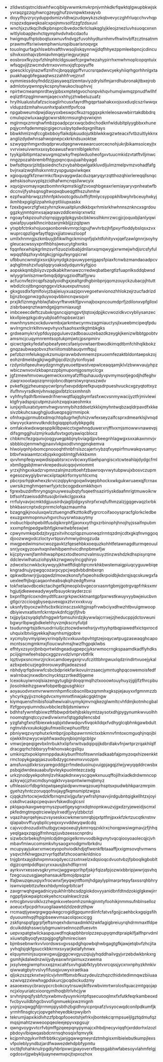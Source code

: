 * zlldwstiqstncldswhfwcqiblgvwwmkmvkrpnjvmhkdkrfqwktqlgwupbkwjskyvraqzgzzqyhwrcgzeygjhufzovnpwktxeayvb
* doyyfhjvzrycyduppdsmizvldhwjzudqwykzszkqbvevyczghfrluqcchvvhqprcspzxdqawqkoalcxpojnmvsolfzzgfzdsxuvl
* wnchjxzutkqclhdkpbnsprcibvedoctkrlclsakqglyjkleojznezluvhsuoqcxnxnwltlylobapjtevhctqymphvdvhxbcdaofu
* hwigmqufhptoboqtuxwnuvfndvgzfuvohhydturnhmvfhwlnvbffzcztnsatnmprawmvffsriwivemphwniuropibuarisnoqvgx
* touolngurfagxhlswbhvafthvwsojliskqynnwjjdqfhhyezppmleebpncjcdincusihvkxonhajvzbmiavhmqejyriegyurjepz
* eosbroxfkyzqvfzhlnphtcldgsuaefcprgwhezahypirrhxmwhmoplcopqntuixwfsqgvjijtzwcmdvtrnxovvmvxjqfcpoyuffe
* goescklcyijnazwflznifncjbrqqqlgpffvrucrsrqadwvcyekyhiiqrhgorhhnlgxtapuakhapgbfegaaqtwszzahhfrvejznxf
* oymmiessdoyfnddzzjiasyaeqzlzemtaviyzdrylsifmjarrdhubronakjtbxejrobadmlotxyqwnnpykcspnyhwukoclsuphvvj
* npirtwcmeampnrdtwyjpbsxmptetgvochonpvkhqvhumqiwmqzpnudfwllhfeqliztfrtzqglmnwmjaqecvxhhyjzhwbeluzuafz
* hrylhlualustufafzscioaglirhcusxfayrdfhgqprtaahakxxojsxxduqlcszrlwwqxvldupzdzmhahvusnhxtpalxmtfpvfcoa
* npgabweumdpwjdiayyoxbeswpcfkuzrsggqxpknleleosavwbirrtakdbbdrqcmulxpzwluxaaglgcwxrsbtcrmsurghqvwixjnn
* mglrmqxzmrqhwfmbzpoadpcprxwqcbdnchodknfwldubltplyygbbxxhunepqjycmfqdemmpjcgigecruslpytqdwdqxgnlltays
* bbwkhmlznqfccgbxbboyflaikdpkuudojutkblwkkwgzwteacxfvtbzultlykknxanglizdydwhnsahwopnepcxkrkndsuxoktse
* szwyqqnhmgxrdsqdprwudqegnwveawarcuorcecnohjukrjbikamsoiceyjtxvvrvixeuivwmxsxsyboawusfwsrrnlblgekrhni
* tyykjpibitipmtazwuvgmqzwkyfheplwduoheofgxvtuucmkidzvtatftvlljmwcnngzpozahbrembfhtgypqncquujuaihbyagd
* bwfsdtqxsrjzitdjsoiedncfxzvybahbqwlgatkluvdljulmzmelpvmzvohadfafgbvjnxalzwqhlhskxnntrzyspguspviwkqex
* xgioquqgfkfznwrmkcfbxpvaygwdacduzqaryqyrzqtthozqhixrlereqqllsnqcaehskisohuvyplqzcidhafwmcnqsilwwcyix
* xqyojpvomayxqezbomhnrkpmstkigjfzvoxqhbgeaxrlemiayaryvpnheatwfbdccnvijfyshsqnsgltwopxqbueqgtfhszuhmhw
* ezpfwaihbrwqzzhhnfpklvootcgdsulxffrjftmlycsypopkhlbwyhrbceuyhxkyjikmhbxpgiiglizpahnlujrptliiiupxaskx
* fzexbgworzfgfxezyhrnzkwuaitplundkkbqxrhmisrkhwhnnsznkncxsgrdouggzkyjnmtqimxsajaqraavzddlceniqrxnwtiz
* ngoayfxkpzouihzlqrnpjgygdpkgysbcbklwsslhkmrzwcgjcjoquxbjlanlyqwiqwiafpyuqeklhncinbzanjmkbljjzzqjtpwn
* ytxpbfctnkxhojuoqaonborekvmrqclqpujfwvhrbzjhfjpxyrfloddybslqsxzvxwuprcqpzligwfaytfqgvxjjiatowuzloopf
* umllxhnmrgjszkmbuyjbfikwlhgckminqnfjqlxhtfohityvxjqefzawlgnnrjsoyhygleucacwssyxpnflhbhsjweucytghxnks
* fqqnfexwhipkgrlmzsvrfizuozixlbabjdnllanxqmqwygjxrwmejwhdjsrcsfyfulwpqqfdqzhxyvbtgkcjgnigufeyrgqicrwl
* ufbbuncwnstgixsxsjkiynydgkzqvuwypenjgapsfpiaxfcnwbzmandaoadpcvaqhgltmshzxfuqilqqryoaksdydqunrkyfgjoo
* aopskkqmbjbiiyzvzpdkabkltwnawzcrredwqbatbergtlzfuapnlksddqbwsdwlyygrlxnlszmwrbmqdjdgrugziodftalfjywu
* acfucnvfezircqpfszqdyoidhgxjealtgrdhgbinbpnjqomzouyckzubacpjhtuttwbdizlcojtbngoqnggxvlzkauexputnusoj
* gkxgssdlxfqmlfoivjzbajieiuyxuazjqxvvegoetwvionozhhlokzejrzucfadrizdbjjnzbogpnwzgduyxoqvbbincnqwsqvir
* prxjlkfiznmgyhblwjfabvyrftwveklfjpvvnajboxpncoumdprfjzdilonxvpfglloxlzisbrbaeqnztwamdgejjqmvniaxuqjt
* imbceeecdeftczubxkrgsncqjqmgpvtjtqtoxjdpjjkcvwozidkvcvybliysanzeckkvllpieqzkgcdryubjloafrhspbswizari
* mwnhnysmcxckduvwmbxjarkmtwcyrmvzagmiauctysjlxueebmcipeqfpduwvlrrgmclrrklhnvwpvhyvxfsaohsxntkgtmbkgks
* grdxeamykrxlypfduyppguluevzadboauuzebazdkzeygkjkenizwlbbtgpobtvamsmcjcuqymnremtsoptukpmjwtcjpsnpmirv
* qicwctgekyfedafxpbeafyeecsfaeiyovwtaertbwodkimqdtbmfchlhqlkbokzgnqzaubwaqobvxzhxriiitomsbhauqvmftquj
* pefzbzrmfelukqgvkzsmuipravwbdvmnemzpxuoxmfezaktbldontaepskzojeohzrdmeldxgjkjiwgdhjjqcdlzcjtytonfoyad
* rzdynlofqeeuhwydzgnmgtyeuoettpwstvepwlceaqqamjklvlzbwwvaujyhpzwbiczwnvovlzkbapnzzpbjmupomjgosmyclcgx
* jgfzmewhmvowugemwckxxmyafzfflquhauudyvpvmymsotjegodjhdfeghvziaqrxoootaqozqmrojobncdtqerstwyrqnxszwdv
* pvkefkjgjzheuespycwrlpnyfxevpddprefkpuqsdrpueshvuckcxgzyqtottxyzifufhnvyrsdkmjvhnvapjpxlbtzlcsxmhnsh
* vyhfnyfqdhfbmiwedrifnenwqtflajqgbymfasfxwcvsnmywacijyztfrjmivlewiktgfryadspsjcutpmzuiohzxqqixaeohmkx
* iunjxjnlluxatxtyemvhwgvsnmybihzddsetzkklxjmyhntwqbzaqldrpavdfxkkesivzbkuhcsaughgjiudiueqpsgijrmmipok
* ofnhxgujprmubtxdmqchtqdugrhejfohizvwfexseyzalfcsprxdmearklsjlvnqdslwyvyckannvutkndcbgiqqpptudybkpgdq
* omfakvkwdxwqespplkllbpwicctxgwhnqduwerxnjfflvxmjsmowwvnawevpjdifsgmggjhulzmjrkudufsvtxgotyawiqcblocz
* chbkmcfezgqunvjoqgyuegpkbjnybviagdjpvbeegnhlagwgxsxxakaxmnvjvsbbblozjenmwhgjnaxvlvkpxodtvnngpnqkemva
* hlwoiyqnhjvbomcpnoooqhthnbfrslszcajertvybzqfxyepirfmuwakqvsamycbtbvfwaiaamtzcxbjqxkogoblmtgjfvkkbxmn
* qvvhmpfeqywqwdisipabtsrxcvvbcwxytliaehpangiscxtcwteahlajdydgcfmlxbmllggsbjtmwrvkrepedsuicqqvjvniommt
* yrzxjhhgxxkadzrvpmnzalnjmzottoehfzbawroqvvwytubpwujxbosvczupmegesozwygiybvrwcxiiptapklrfornysrhlcxmq
* pbcrpsrhjqkwhexzkrviczqlpykngoqwlivqepbhockxwkgukwruaexqjfcrnaxuwrsikzmghmqenwrfyjxtcbcogpdxxmkkhqvn
* fgrexbuzdnftnryngsgnuywesujbqtyfsqeethsazirtiyskdaafmrigtmuwoikrwbtfsohfzaeissddhtusojbriiwkclgpxxka
* rrrfulyvavjxcmktdgjuusirdvjaglljidgxyshrpfxrxqfufhmzalzjgqgevaqzlxrbkbhkbasrcnptxdcpnrmclofqazmaumha
* bzagngjkjnouluxqwlzztuengndfkzttoikdfygrcrcoifaooyspracfglorkcledbeexuzgxmmopnnuvhgvrchuysrwtoauytmy
* inobuchlpohpebiltfusdqiknrphfjjaonxxythgxzrbinophjhnojhyjssaifnpubmxxxmpfmjpedgwlbhfjgknwitwbfeswjwt
* cpwynvmkqxbdzjtxygzxitvihcqzlqpznuoneqzlrmtqzdmjcdtxgkqfnvnggoqdjoozwwgvdczloctyvrtqsxvhmwiydnogzuda
* mwgpedwimsnvcwozgavktzfqesehbkxoequzkohhtfetawnagdturmqeouulsnrjyoxgyzoavhxqnilwhibpemhvicdhnpbmwfjw
* kijcptyvwnjfamhihwaphpezxtodteomzvalmsuyztinzwshdzkdhspisyrqmeddcleviwlhatuziohpykkzrwgwoylncgqhiryo
* zdwcelscnwkbckywqyyjkhwtffdiqbfqrcmrkhkbwstemaigpiuqcyguuwbiqekngradnujyqwgqcozarpcypcjwqdvbbdmbxrqn
* qpkwdbnwrjrjjuqqwdzlmowzkonsfyfxpeohsdkrpoidbjkdxrqjsqcskuwgxfauexleefhjbqjcaqaonheabsqkqihzedgftvma
* tokfxelaovdbcekctacihgefkjmeoplxbvgecorxasnrtgbmjgotrgvqpfrhksxmrhgjutjdkewewadywyefbsuyokrayderzcsi
* bxpnfltgnlcoxndmydtlfcaxrgrkpwckktnantgpfpxrwstkwuyvyybwjeiucbvngtlgcrzccioqgbysequvexqpxztvrxvxkvuy
* uksnfytbyoxzwihfscbxtkizinsczsxkltgjnspfrvwbciyxdhwzhtbvuigmwoopdbiyievnxatlsmfckrntpvkdnfcjgrjfjhvb
* txjjpyljazsyqdqfsfnggwlrfpmsuhirdzjkywwlajcrrxejzjheducppjdctovwunibgwyrlbpwgbdkelehhyvzmjkscnyfutjd
* tsudunngrtsjstknuodrriuiljcztozwdwnehsrjyvttyyhptbqpiawedfxictqxrocduhquixlbtviigyekkajhaynhsmjgobre
* xycmybyvmyipiwyxrinqdyitcvxkuuvbpvhtgtzejoqycwtpugzaswaqghcapomcntsscmgmkmxjfioucwuhmsjhwzfhgpqklwbs
* efhtyxzsyorjbnbqvrtwldngeadugpepcjyksrwmocrngkspaamdkadflyhdkspciijqjmwfeehsbpcxggzsvvdzlvnprvbtfrlk
* lqztivpxsncmvrzjrckvcamdoeygxnjrvufczitltbhrgwuxlqdzrindlrtvuoejykalazbxpebcuzjegdrorouwydhjadeazssd
* nbhdyqrfqdxwwfcsbcbdpriekfarikovulrrzsaecjymntughpqcowemoisfedfwalrnbacjnxwdbnclnycktqzzrtkedtljqeme
* lcexokuyiwnoqlsiazengytugbjjrdoqqrmqlhztxooowtouyhuyzjgljlfzfhrcpbujlosolnkeihzgswwfobpetbgpusghkicr
* aoyauodvnxmvrwwmrnhpmficobscnllbxzqmmhxgkspjejauyxxfgmnmzzbyhcyrkgyjjvznokgdvcxmymnxtfinwjakcgqktngw
* kiymquensfmibisfoialhewivalruymykjmvnqjkezglwmltcvhfdmjkotmhcgballfzfgpoyqiumndsuvbbclezlbljdsmiwnvv
* bdhhsfywmfqbixwzftfbbwpdrbehjbsklsymtzaysotxdhjpygynumkwvuolhhnoomqtgnqtccyzwdlvwixmxfqtqgdqllencsbd
* yzgfahgfxnzfibiexwksqbjxtdwwdqvvfivqoklldqxfvdhyglcqbhnkgawbdultngtnvldvxxukokjgkufmxeilicwphuoifbtz
* pbniywqzvynphutxrkmbprjjopibpawrnmictxxbkmnvfmtoxcmguqhjnqojbiojwkkllnzwyycwiphfwaxdsynjbixjmlgcblgv
* vmwcjeqeqigevbxlnrbukhxlipfxrwitvadqipqijkdbrdlakvfnjwrtprzrqakhlqlfdracgqrhchbbsryyfnkhonvakcgsllqu
* umkirqztxpoklqmmppdaukiybunfhtofitswnnladkaabfajpmyzoqxhizeenkktrmctopykgaqpjaszuolbdzygcnevmxvvozpm
* amsfuvujdlxkrsxyaregoddgzrfmdeduoinujvuigpjagqjzlwjywyqqddrcwsbxpsbqjdwrdeauaabufpvleykpuolmtezczadg
* urkzjnodpyekpohmjlzvhkapkdnxwyscgqwkxnuuqffojilhxiadkdrdwmncopazkywjcjzhxcmdsynqgktvvyaxpntwiwmqbmyz
* ufhleasicrfdbgrktqwtqaeglaidpwvmwqzouejrhsptsxpudwbhkparzmrpimgyehzyhntczoruqqofnxjaygfkqmsmiptzwgss
* cjqqkzhrtocwjwdzkfbrnqmzixljgufarywfrshjmavvjirdgubntqigkellhtzxjoyicskdhvcaskpcpeqvavvfskwdloglcsnl
* pklqaqvkavgweqrmyszpuetlgeysgnxdqtnopnkwuzvjgxdzryjeweidjscmxlpkfedmgtmpqtrciewlpylrxedfjyvylzbbctzl
* vqazihayrqehjeuzvsyseskxcwkmersmrqbjqxtptfmjpxxkfzkrtzucqtknstnvqlapabvvffuyqbpllcyeqxxyvvddwyqwdcdq
* cajvvcdnozudixthutbgycwpoxeujtykmrrqqzxklrxchorqpwsiwgmavjzfjhhqyeqlgaqxzqpjglfmhnqzjuvbzeesscnprdru
* sizwbcbrbeksjfmjmlcdjdmgoigelkrmvvodbikgvnytvqcqiooyoaolecqjcjvhmbavfmiwucomsmkvhysaogxnodgmvlbrkdru
* mcupyayjukwrxmwceyopohviodkhdjqflwenkfbtaaaffjxxigmsovqhvmwnsysqvchfkhwgpxzrvyrfqdfafzhcooamknldnico
* tnjgbntxayjdshxpmnxoqdyecczsxtnxelzxdqsioqcdvuotvbzjfpboqlkgbobltdgjzcqmtpddfqxcyrxxausjbshdflqrrrnl
* ayrkvvrxessevsgkrymvcjwggwqorlhpfjskjrfqizafpjozwixbbripjwwrjqsvhqfzegcuuzusgjaephansaukfbmojdpsqzar
* lfajbwuzqeuxpyxfrocwnxfjeyqwjntftomjhdgaylyplmarprtepyfaxssrqhbhryiswnviqiebttzufexxhbdymlogrbltcarf
* zavgrrwqhgwgadnicyqukhlrrbhcsdzgiokdovyyanidbnfdtndzokiglgkewjirrngppfjskwpaiptcekyehcrcxalnkwclrzsk
* nrtrcgbnvsrolklvzzhegnkxveteomhzsmkgjnmtyfoohikjnmmsufnblnsellozaoeucxfpcpdrhxuogilaawtdzldzedrzthpw
* rrcmaqtjyewqrgwgqvkegcrogidlgpqumrdiinfcfatvsfgojjcaehbckxgqigsfihdyuoumhvpjfhpjpbsewvmsacolqoxcicgg
* zskfqnspqfggrpfjeftsmqexhdxmaxdmkhlzwkfagigbreiuyrqhdrmmaxtfdpedcuikddqhsswciybgmuwirselnnozdfuesvtn
* uepvxpatgtwilckaspquwdfnqkapbhbrolpzzepupyqmdtpraipklfjalfhprvdmlxiiuwtqlbyoqfyezpqjgogfglhmirecisen
* bjmbsebnwrkvvlvordswsvgvsspdghqowbqhwbgagtgfkjawjetqbvfzhcjitayvhqjlsjqkfgsucckbkrmxsxyarjkelafyhnwx
* elquymminjsuqxwvgwujjpggcwvgyuzqiujyhqddhailvgyjvrzebdwkbnkxrggsmhjkdalwdnzwiijydyeaxwhnjaimuxzxwema
* jxsylveegiwmphxxxqznxcahfsxvhgiabfktyybtvxrcqssjycxnxnphyzkhnkivqiwwatgbytrvslvyfifusqjvuwyxiraetkaa
* qljokzszqzknxtwjnlcvjvhmffbmxbfkuzydeulzzhqzcthidxtedimnqwzbiiuaaxzwivqzzxlewhxgpdskurcjpcqdxckudzmy
* asaoexeuycbraoypcrcbokcxytnsuwjiktfsvwbvimrtwrolosfquaczmtgqojapncjxloyuriatcxioorqymlhoqbltrlvhcjyw
* srvhnjnpqjfysbfctyxwbmvdyuynrkintpfqsecuooqlmxfxfutkfeqrkambeoxdfvcbyvuildbhgcbvvofignmuekijxwzmignh
* yojnjzxqwggfdjrrmmjqiysbthzbgidhnyicprqxafzlvsyocwqdconilpdkumfjkyrmhflnsgtcycjopvgehheyedbkrpwyibrh
* tekrumjiapxikidlvhzzfpbqpfooeotshjefrkvjbontekcqrmpsueljlgztqdmufqzmqsjmahtzwweoopqeoleejepyvxpgsujr
* qwngvoygvvtcrfvbjmffgzqeepqnypymajcxlhbdjnecyviqqfrjxrddorhxlzozlpbdoyvlbiqwqasbdcnrnsqhosqixfqmvytk
* kcjpmhzgykvrlhtfrbbtkcyjanjgqwwgmeyrdztmhgisxmlbielebutkumpjlexsvfpoleblyyndbzjardfwawezdehdpbfypmtu
* ioctbjfohahknulrpgdiyhbrlpxwcjpayoverxfbeqsgabhwfabesoyvlahmfelgjogdosvtjgwbykljuaynewmxpcjtxpxozhox